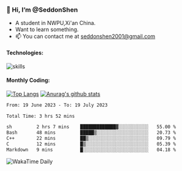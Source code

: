 ### 👋 Hi, I’m @SeddonShen
- A student in NWPU,Xi'an China.
- Want to learn something.
- 📫 You can contact me at seddonshen2001@gmail.com

#### Technologies:

![skills](https://skillicons.dev/icons?i=scala,js,html,css,bootstrap,jquery,c,cpp,cloudflare,django,docker,flask,git,github,githubactions,linux,latex,mysql,nodejs,ps,php,pr,py,raspberrypi,redis,unreal,v,vscode,vue,bash)

#### Monthly Coding:
[![Top Langs](https://github-readme-stats.vercel.app/api/top-langs?username=seddonshen&show_icons=true&locale=en&layout=compact&hide=html&langs_count=8)](https://github.com/SeddonShen/)
[![Anurag's github stats](https://github-readme-stats.vercel.app/api?username=SeddonShen&count_private=true&show_icons=true)](https://github.com/anuraghazra/github-readme-stats)
<!--START_SECTION:waka-->

```txt
From: 19 June 2023 - To: 19 July 2023

Total Time: 3 hrs 52 mins

sh         2 hrs 7 mins    █████████████▓░░░░░░░░░░░   55.00 %
Bash       48 mins         █████▒░░░░░░░░░░░░░░░░░░░   20.73 %
C++        22 mins         ██▒░░░░░░░░░░░░░░░░░░░░░░   09.79 %
C          12 mins         █▒░░░░░░░░░░░░░░░░░░░░░░░   05.39 %
Markdown   9 mins          █░░░░░░░░░░░░░░░░░░░░░░░░   04.18 %
```

<!--END_SECTION:waka-->

![WakaTime Daily](https://wakatime.com/share/@seddon2001/61a7e342-5f12-4fea-bf92-1fac161e97d6.svg)
<!---
SeddonShen/SeddonShen is a ✨ special ✨ repository because its `README.md` (this file) appears on your GitHub profile.
You can click the Preview link to take a look at your changes.
--->
